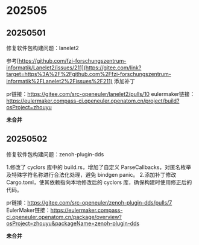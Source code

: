 # 202505

## 20250501

修复软件包构建问题：lanelet2

参考[https://github.com/fzi-forschungszentrum-informatik/Lanelet2/issues/211](https://gitee.com/link?target=https%3A%2F%2Fgithub.com%2Ffzi-forschungszentrum-informatik%2FLanelet2%2Fissues%2F211) 添加补丁

pr链接：https://gitee.com/src-openeuler/lanelet2/pulls/10
eulermaker链接：https://eulermaker.compass-ci.openeuler.openatom.cn/project/build?osProject=zhouyu

**未合并**

## 20250502

修复软件包构建问题：zenoh-plugin-dds

1.修改了 cyclors 库中的 build.rs，增加了自定义 ParseCallbacks，对匿名枚举及特殊字符名称进行合法化处理，避免 bindgen panic。
2.添加补丁修改 Cargo.toml，使其依赖指向本地修改后的 cyclors 库，确保构建时使用修正后的代码。

pr链接：https://gitee.com/src-openeuler/zenoh-plugin-dds/pulls/7
EulerMaker链接：https://eulermaker.compass-ci.openeuler.openatom.cn/package/overview?osProject=zhouyu&packageName=zenoh-plugin-dds

**未合并**